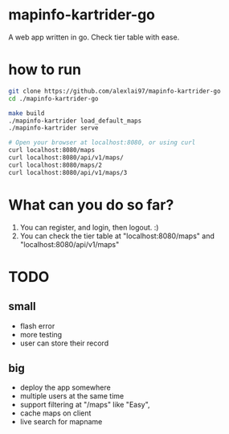 # mapinfo-kartrider-go 
A web app written in go. Check tier table with ease. 

# how to run
```sh
git clone https://github.com/alexlai97/mapinfo-kartrider-go
cd ./mapinfo-kartrider-go

make build
./mapinfo-kartrider load_default_maps
./mapinfo-kartrider serve

# Open your browser at localhost:8080, or using curl
curl localhost:8080/maps
curl localhost:8080/api/v1/maps/
curl localhost:8080/maps/2
curl localhost:8080/api/v1/maps/3
```

# What can you do so far?
1. You can register, and login, then logout. :)
2. You can check the tier table at "localhost:8080/maps" and "localhost:8080/api/v1/maps"

# TODO
## small
- flash error
- more testing
- user can store their record

## big
- deploy the app somewhere
- multiple users at the same time
- support filtering at "/maps" like "Easy", 
- cache maps on client
- live search for mapname
